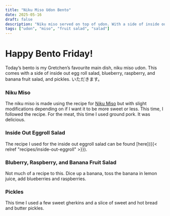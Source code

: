 ```yaml
---
title: "Niku Miso Udon Bento"
date: 2025-05-16
draft: false
description: "Niku miso served on top of udon. With a side of inside out eggroll salad, fruit salad, and pickles"
tags: ["udon", "miso", "fruit salad", "salad"]
---
```



# Happy Bento Friday!

Today’s bento is my Gretchen’s favourite main dish, niku miso udon. This comes with a side of inside out egg roll salad, blueberry, raspberry, and banana fruit salad, and pickles. いただきます。

### Niku Miso
The niku miso is made using the recipe for [Niku Miso](https://www.justonecookbook.com/miso-meat-sauce-niku-miso/) but with slight modifications depending on if I want it to be more sweet or less. This time, I followed the recipe. For the meat, this time I used ground pork. It was delicious.

### Inside Out Eggroll Salad
The recipe I used for the inside out eggroll salad can be found [here]({{< relref "recipes/inside-out-eggroll" >}}).

### Bluberry, Raspberry, and Banana Fruit Salad
Not much of a recipe to this. Dice up a banana, toss the banana in lemon juice, add blueberries and raspberries.

### Pickles
This time I used a few sweet gherkins and a slice of sweet and hot bread and butter pickles.